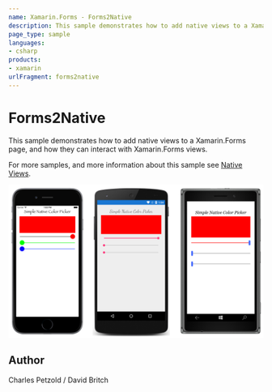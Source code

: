 ```yaml
---
name: Xamarin.Forms - Forms2Native
description: This sample demonstrates how to add native views to a Xamarin.Forms page, and how they can interact with Xamarin.Forms views. For more samples, and...
page_type: sample
languages:
- csharp
products:
- xamarin
urlFragment: forms2native
---
```

# Forms2Native

This sample demonstrates how to add native views to a Xamarin.Forms page, and how they can interact with Xamarin.Forms views.

For more samples, and more information about this sample see [Native Views](https://developer.xamarin.com/guides/xamarin-forms/user-interface/native-views/).

![Forms2Native application screenshot](Screenshots/01All.png "Forms2Native application screenshot")

## Author

Charles Petzold / David Britch
